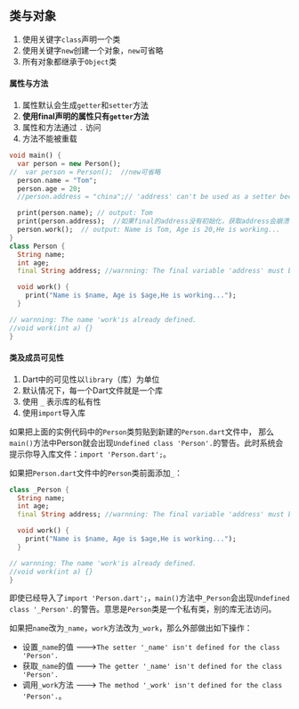 ## 类与对象
1. 使用关键字`class`声明一个类
2. 使用关键字`new`创建一个对象，`new`可省略
3. 所有对象都继承于`Object`类

#### 属性与方法
1. 属性默认会生成`getter`和`setter`方法
2. **使用final声明的属性只有`getter`方法**
3. 属性和方法通过 `.` 访问
4. 方法不能被重载

```dart
void main() {
  var person = new Person();
//  var person = Person();  //new可省略
  person.name = "Tom";
  person.age = 20;
  //person.address = "china";// 'address' can't be used as a setter because it is final.

  print(person.name); // output: Tom
  print(person.address);  //如果final的address没有初始化，获取address会崩溃
  person.work();  // output: Name is Tom, Age is 20,He is working...
}
class Person {
  String name;
  int age;
  final String address; //warnning: The final variable 'address' must be initialized.

  void work() {
    print("Name is $name, Age is $age,He is working...");
  }

// warnning: The name 'work'is already defined.
//void work(int a) {}
}
```

#### 类及成员可见性
1. Dart中的可见性以`library`（库）为单位
2. 默认情况下，每一个Dart文件就是一个库
3. 使用 `_` 表示库的私有性
4. 使用`import`导入库

如果把上面的实例代码中的`Person`类剪贴到新建的`Person.dart`文件中，
那么`main()`方法中Person就会出现`Undefined class 'Person'.`的警告。此时系统会提示你导入库文件：`import 'Person.dart';`。

如果把`Person.dart`文件中的`Person`类前面添加`_`：
```dart
class _Person {
  String name;
  int age;
  final String address; //warnning: The final variable 'address' must be initialized.

  void work() {
    print("Name is $name, Age is $age,He is working...");
  }

// warnning: The name 'work'is already defined.
//void work(int a) {}
}
```
即使已经导入了`import 'Person.dart';`，`main()`方法中`_Person`会出现`Undefined class '_Person'.`的警告。意思是`Person`类是一个私有类，别的库无法访问。

如果把`name`改为`_name`，`work`方法改为`_work`，那么外部做出如下操作：


* 设置`_name`的值 --->`The setter '_name' isn't defined for the class 'Person'.`
* 获取`_name`的值 ---> `The getter '_name' isn't defined for the class 'Person'.`
* 调用`_work`方法  ---> `The method '_work' isn't defined for the class 'Person'.`。


